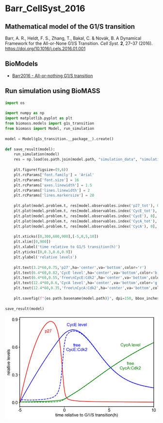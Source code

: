 # Barr_CellSyst_2016

## Mathematical model of the G1/S transition

Barr, A. R., Heldt, F. S., Zhang, T., Bakal, C. & Novák, B. A Dynamical Framework for the All-or-None G1/S Transition. *Cell Syst.* **2**, 27–37 (2016). https://doi.org/10.1016/j.cels.2016.01.001

## BioModels

- [Barr2016 - All-or-nothing G1/S transition](https://www.ebi.ac.uk/biomodels/BIOMD0000000646)

## Run simulation using BioMASS

```python
import os

import numpy as np
import matplotlib.pyplot as plt
from biomass.models import g1s_transition
from biomass import Model, run_simulation

model = Model(g1s_transition.__package__).create()

def save_result(model):
    run_simulation(model)
    res = np.load(os.path.join(model.path, "simulation_data", "simulations_original.npy"))

    plt.figure(figsize=(9,6))
    plt.rcParams['font.family'] = 'Arial'
    plt.rcParams['font.size'] = 16
    plt.rcParams['axes.linewidth'] = 1.5
    plt.rcParams['lines.linewidth'] = 2
    plt.rcParams['lines.markersize'] = 20

    plt.plot(model.problem.t, res[model.observables.index('p27_tot'), 0],'r-')
    plt.plot(model.problem.t, res[model.observables.index('CycE_tot'), 0],'b-')
    plt.plot(model.problem.t, res[model.observables.index('CycE'), 0],'b--')
    plt.plot(model.problem.t, res[model.observables.index('CycA_tot'), 0],'g-')
    plt.plot(model.problem.t, res[model.observables.index('CycA'), 0],'g--')

    plt.xticks([0,300,600,900],[-5,0,5,10])
    plt.xlim([0,900])
    plt.xlabel('time relative to G1/S transition(h)')
    plt.yticks([0,0.3,0.6,0.9])
    plt.ylabel('relative levels')

    plt.text(3.2*60,0.75,'p27',ha='center',va='bottom',color='r')
    plt.text(6.4*60,0.82,'CycE level',ha='center',va='bottom',color='b')
    plt.text(6.4*60,0.55,'free\nCycE:Cdk2',ha='center',va='bottom',color='b')
    plt.text(12.4*60,0.6,'CycA level',ha='center',va='bottom',color='g')
    plt.text(12.4*60,0.35,'free\nCycA:Cdk2',ha='center',va='bottom',color='g')

    plt.savefig(f"{os.path.basename(model.path)}", dpi=150, bbox_inches="tight")

save_result(model)
```

<img align="left" src="./g1s_transition.png" width="800px">